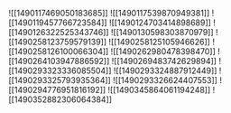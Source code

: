 ![[1490117469050183685]]
![[1490117539870949381]]
![[1490119457766723584]]
![[1490124703414898689]]
![[1490126322525343746]]
![[1490130598303870979]]
![[1490258123759579139]]
![[1490258125105946626]]
![[1490258126100066304]]
![[1490262980478398470]]
![[1490264103947886592]]
![[1490269483742629894]]
![[1490293323336085504]]
![[1490293324887912449]]
![[1490293325793935364]]
![[1490293326624407553]]
![[1490294776951816192]]
![[1490345864061194248]]
![[1490352882306064384]]
